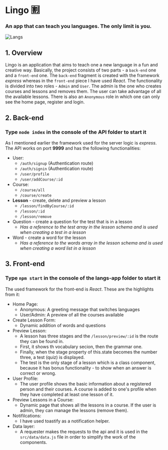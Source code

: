 # Lingo :u5272:
### An app that can teach you languages. The only limit is you.
![Langs](https://mycroft.ai/wp-content/uploads/2018/05/languages-edited.png)

##  1. Overview
Lingo is an application that aims to teach one a new language in a fun and creative way. Basically, the project consists of two parts - a `back-end` one and a `front-end` one. The `back-end` fragment is created with the framework _express_ whereas in the `front-end` piece I have used _React_. The functionality is divided into two roles - `Admin` and `User`. The admin is the one who creates courses and lessons and removes them. The user can take advantage of all the available lessons. There is also an `Anonymous` role in which one can only see the home page, register and login.
  
##  2. Back-end
### Type `node index` in the console of the API folder to start it
As I mentioned earlier the framework used for the server logic is _express_. The API works on port **9999** and has the following functionalities: 
  * User:
    - `/auth/signup` (Authentication route)
    - `/auth/signin` (Authentication route)
    - `/user/profile`
    - `/user/addCourse/:id`
  * Course:
    - `/course/all`
    - `/course/create`
  * **Lesson** - create, delete and preview a lesson
    - `/lesson/findByCourse/:id`
    - `/lesson/:id`
    - `/lesson/remove`
  * Question - create a question for the test that is in a lesson
    - _Has a reference to the test array in the lesson schema and is used when creating a test in a lesson_
  * Word - create a word for the lesson
    - _Has a reference to the words array in the lesson schema and is used when creating a word list in a lesson_
    
##  3. Front-end
### Type `npm start` in the console of the langs-app folder to start it
The used framework for the front-end is _React_. These are the highlights from it:
  * Home Page:
    - Anonymous: A greeting message that switches languages
    - User/Admin: A preview of all the courses available
  * Create Lesson Form:
    - Dynamic addition of words and questions
  * Preview Lesson:
    - A lesson has three stages and the `/lesson/preview/:id` is the route they can be found in. 
    - First, it shows th vocabulary secion, then the grammar one. 
    - Finally, when the stage property of this.state becomes the number three, a test (quiz) is displayed.
    - The test is the only stage of a lesson which is a class component, because it has bonus functionality - to show when an answer is correct or wrong.
  * User Profile:
    - The user profile shows the basic information about a registered person and their courses. A course is added to one's profile when they have completed at least one lesson of it.
  * Preview Lessons in a Course:
    - Dynamic page that shows all the lessons in a course. If the user is admin, they can manage the lessons (remove them).
  * Notifilcations:
    - I have used toastify as a notification helper. 
  * Data layer:
    - A requester makes the requests to the api and it is used in the `src/data/data.js` file in order to simplify the work of the components.

